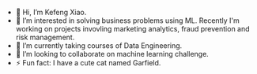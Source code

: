 - 👋 Hi, I’m Kefeng Xiao.
- 👀 I’m interested in solving business problems using ML.
Recently I'm working on projects invovling marketing analytics, fraud prevention and risk management.
- 🌱 I’m currently taking courses of Data Engineering. 
- 💞️ I’m looking to collaborate on machine learning challenge. 
- ⚡ Fun fact: I have a cute cat named Garfield.

